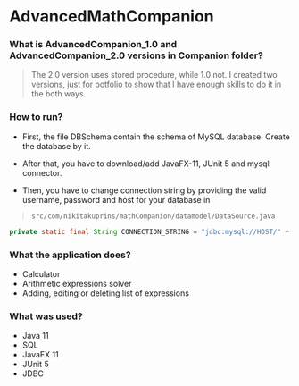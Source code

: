 # AdvancedMathCompanion

### What is AdvancedCompanion_1.0 and AdvancedCompanion_2.0 versions in Companion folder?

> The 2.0 version uses stored procedure, while 1.0 not. I created two versions, just for potfolio to show that I have enough skills to do it in the both ways.

### How to run?
- First, the file DBSchema contain the schema of MySQL database. Create the database by it.
- After that, you have to download/add JavaFX-11, JUnit 5 and mysql connector.

- Then, you have to change connection string by providing the valid username, password and host for your database in
> `src/com/nikitakuprins/mathCompanion/datamodel/DataSource.java`

```java 
private static final String CONNECTION_STRING = "jdbc:mysql://HOST/" + SCHEMA_NAME + "?user=USER&password=PASSWORD";
``` 

### What the application does?

- Calculator
- Arithmetic expressions solver
- Adding, editing or deleting list of expressions

### What was used?

- Java 11
- SQL
- JavaFX 11
- JUnit 5
- JDBC
